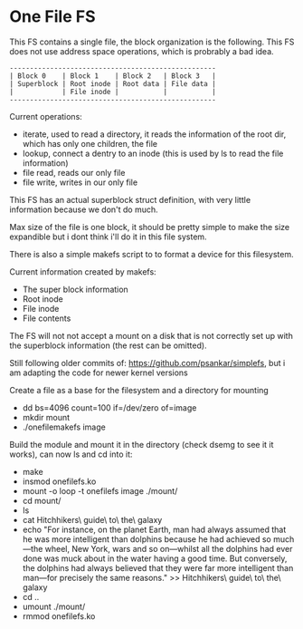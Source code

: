 # One File FS

This FS contains a single file, the block organization is the following. This FS does not use address space operations, which is probrably a bad idea.

```
---------------------------------------------------
| Block 0    | Block 1    | Block 2   | Block 3   |
| Superblock | Root inode | Root data | File data |
|            | File inode |           |           |
---------------------------------------------------
```

Current operations:
- iterate, used to read a directory, it reads the information of the root dir, which has only one children, the file
- lookup, connect a dentry to an inode (this is used by ls to read the file information)
- file read, reads our only file
- file write, writes in our only file

This FS has an actual superblock struct definition, with very little information because we don't do much.

Max size of the file is one block, it should be pretty simple to make the size expandible but i dont think i'll do it in this file system.

There is also a simple makefs script to to format a device for this filesystem.

Current information created by makefs:
- The super block information
- Root inode
- File inode
- File contents

The FS will not not accept a mount on a disk that is not correctly set up with the superblock information (the rest can be omitted).

Still following older commits of: https://github.com/psankar/simplefs, but i am adapting the code for newer kernel versions

Create a file as a base for the filesystem and a directory for mounting
- dd bs=4096 count=100 if=/dev/zero of=image
- mkdir mount
- ./onefilemakefs image

Build the module and mount it in the directory (check dsemg to see it it works), can now ls and cd into it:
- make
- insmod onefilefs.ko
- mount -o loop -t onefilefs image ./mount/
- cd mount/
- ls
- cat Hitchhikers\ guide\ to\ the\ galaxy 
- echo "For instance, on the planet Earth, man had always assumed that he was more intelligent than dolphins because he had achieved so much—the wheel, New York, wars and so on—whilst all the dolphins had ever done was muck about in the water having a good time. But conversely, the dolphins had always believed that they were far more intelligent than man—for precisely the same reasons." >> Hitchhikers\ guide\ to\ the\ galaxy 
- cd ..
- umount ./mount/
- rmmod onefilefs.ko

